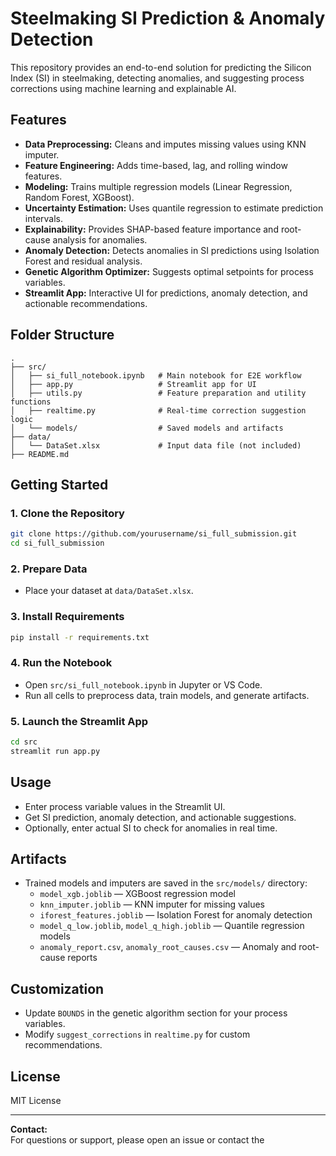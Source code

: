 # Steelmaking SI Prediction & Anomaly Detection

This repository provides an end-to-end solution for predicting the Silicon Index (SI) in steelmaking, detecting anomalies, and suggesting process corrections using machine learning and explainable AI.

## Features

- **Data Preprocessing:** Cleans and imputes missing values using KNN imputer.
- **Feature Engineering:** Adds time-based, lag, and rolling window features.
- **Modeling:** Trains multiple regression models (Linear Regression, Random Forest, XGBoost).
- **Uncertainty Estimation:** Uses quantile regression to estimate prediction intervals.
- **Explainability:** Provides SHAP-based feature importance and root-cause analysis for anomalies.
- **Anomaly Detection:** Detects anomalies in SI predictions using Isolation Forest and residual analysis.
- **Genetic Algorithm Optimizer:** Suggests optimal setpoints for process variables.
- **Streamlit App:** Interactive UI for predictions, anomaly detection, and actionable recommendations.

## Folder Structure

```
.
├── src/
│   ├── si_full_notebook.ipynb   # Main notebook for E2E workflow
│   ├── app.py                   # Streamlit app for UI
│   ├── utils.py                 # Feature preparation and utility functions
│   ├── realtime.py              # Real-time correction suggestion logic
│   └── models/                  # Saved models and artifacts
├── data/
│   └── DataSet.xlsx             # Input data file (not included)
├── README.md
```

## Getting Started

### 1. Clone the Repository

```bash
git clone https://github.com/yourusername/si_full_submission.git
cd si_full_submission
```

### 2. Prepare Data

- Place your dataset at `data/DataSet.xlsx`.

### 3. Install Requirements

```bash
pip install -r requirements.txt
```

### 4. Run the Notebook

- Open `src/si_full_notebook.ipynb` in Jupyter or VS Code.
- Run all cells to preprocess data, train models, and generate artifacts.

### 5. Launch the Streamlit App

```bash
cd src
streamlit run app.py
```

## Usage

- Enter process variable values in the Streamlit UI.
- Get SI prediction, anomaly detection, and actionable suggestions.
- Optionally, enter actual SI to check for anomalies in real time.

## Artifacts

- Trained models and imputers are saved in the `src/models/` directory:
  - `model_xgb.joblib` — XGBoost regression model
  - `knn_imputer.joblib` — KNN imputer for missing values
  - `iforest_features.joblib` — Isolation Forest for anomaly detection
  - `model_q_low.joblib`, `model_q_high.joblib` — Quantile regression models
  - `anomaly_report.csv`, `anomaly_root_causes.csv` — Anomaly and root-cause reports

## Customization

- Update `BOUNDS` in the genetic algorithm section for your process variables.
- Modify `suggest_corrections` in `realtime.py` for custom recommendations.

## License

MIT License

---

**Contact:**  
For questions or support, please open an issue or contact the